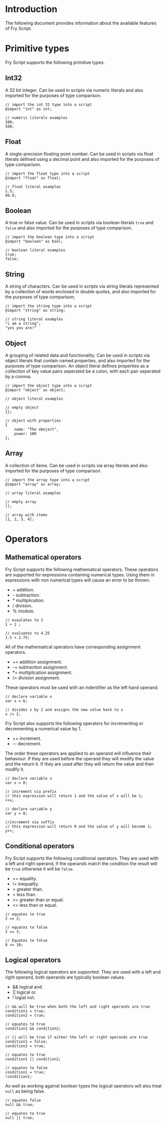 # Introduction

The following document provides information about the available features of Fry Script.

# Primitive types
Fry Script supports the following primitive types.

## Int32
A 32 bit integer. Can be used in scripts via numeric literals and also imported for the purposes of type comparison.

```
// import the int 32 type into a script
@import "int" as int;

// numeric literals examples
100;
500;
```

## Float
A single-precision floating point number. Can be used in scripts via float literals defined using a decimal point and also imported for the purposes of type comparison.

```
// import the float type into a script
@import "float" as float;

// float literal examples
1.5;
99.9;
```

## Boolean
A true or false value. Can be used in scripts via boolean literals ```true``` and ```false``` and also imported for the purposes of type comparison.

```
// import the boolean type into a script
@import "boolean" as bool;

// boolean literal examples
true;
false;
```

## String
A string of characters. Can be used in scripts via string literals represented by a collection of words enclosed in double quotes, and also imported for the purposes of type comparison;

```
// import the string type into a script
@import "string" as string;

// string literal examples
"i am a string";
"yes you are!"
```

## Object
A grouping of related data and functionality. Can be used in scripts via object literals that contain named properties, and also imported for the purposes of type comparison. An object literal defines properties as a collection of key value pairs seperated be a colon, with each pair seperated by a comma.

```
// import the object type into a script
@import "object" as object;

// object literal examples

// empty object
{};

// object with properties
{
    name: "The obeject",
    power: 100
};
```

## Array
A collection of items. Can be used in scripts via array literals and also imported for the purposes of type comparison.

```
// import the array type into a script
@import "array" as array;

// array literal examples

// empty array
[];

// array with items
[1, 2, 3, 4];

```
# Operators

## Mathematical operators

Fry Script supports the following mathematical operators. These operators are supported for expressions containing numerical types. Using them in expressions with non numerical types will cause an error to be thrown.

* \+ addition.
* \- subtraction.
* \* multiplication.
* \/ division.
* % modulo.

```
// evaulates to 3
1 + 2 ;

// evaluates to 4.25
1.5 + 2.75;
```

All of the mathematical operators have corresponding assignment operators.

* \+= addition assignment.
* \-= subtraction assignment.
* \*= multiplication assignment.
* \/= division assignment.

These operators must be used with an indentifier as the left hand operand.

```
// declare variable x
var x = 6;

// divides x by 2 and assigns the new value back to x
x /= 2;
```

Fry Script also supports the following operators for incrementing or decrementing a numerical value by 1.

* ++ increment.
* -- decrement.

The order these operators are applied to an operand will influence their behaviour. If they are used before the operand they will modify the value and the return it. If they are used after they will return the value and then modify it.

```
// declare variable x
var x = 0;

// increment via prefix
// this expression will return 1 and the value of x will be 1;
++x;

// declare variable y
var y = 0;

//increment via suffix
// this expression will return 0 and the value of y will become 1;
y++;
```

## Conditional operators

Fry Script supports the following conditional operators. They are used with a left and right operand, if the operands match the condition the result will be ```true``` otherwise it will be ```false```.

* == equality.
* != inequality.
* \> greater than.
* \< less than.
* \>= greater than or equal.
* \<= less than or equal.

```
// equates to true
2 == 2;

// equates to false
2 == 3;

// Equates to false
8 <= 10;
```

## Logical operators

The following logical operators are supported. They are used with a left and right operand, both operands are typically boolean values.

* && logical and.
* || logical or.
* ! logial not.

```
// && will be true when both the left and right operands are true
condition1 = true;
condition2 = true;

// equates to true
condition1 && condition2;

// || will be true if either the left or right operands are true
condition1 = false;
condition2 = true;

// equates to true
condition1 || condition2;

// equates to false
condition1 = true;
!condition1;
```

As well as working against boolean types the logical operators will also treat ```null``` as being false.

```
// equates false
null && true;

// equates to true
null || true;
```